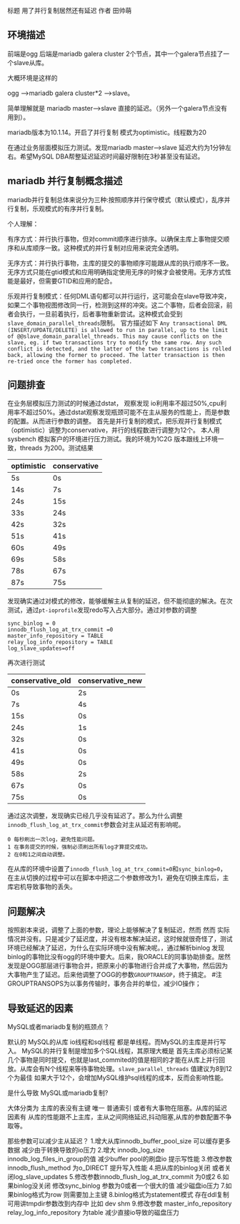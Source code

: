 标题 用了并行复制居然还有延迟 
作者 田帅萌

## 环境描述

前端是ogg 后端是mariadb galera cluster 2个节点，其中一个galera节点挂了一个slave从库。

大概环境是这样的

ogg -->mariadb  galera cluster*2 -->slave。

简单理解就是
mariadb master-->slave 直接的延迟。（另外一个galera节点没有用到）。

mariadb版本为10.1.14。开启了并行复制 模式为optimistic。线程数为20

在通过业务层面模拟压力测试。发现mariadb master-->slave 延迟大约为1分钟左右。希望MySQL DBA帮整延迟延迟时间最好限制在3秒甚至没有延迟。


## mariadb 并行复制概念描述

mariadb并行复制总体来说分为三种:按照顺序并行保守模式（默认模式），乱序并行复制，乐观模式的有序并行复制。

个人理解：

有序方式：并行执行事物，但对commit顺序进行排序。以确保主库上事物提交顺序和从库顺序一致。这种模式的并行复制对应用来说完全透明。

无序方式：并行执行事物，主库的提交的事物顺序可能跟从库的执行顺序不一致。无序方式只能在gtid模式和应用明确指定使用无序的时候才会被使用。无序方式性能是最好，但需要GTID和应用的配合。

乐观并行复制模式：任何DML语句都可以并行运行，这可能会在slave导致冲突，如果二个事物视图修改同一行，检测到这样的冲突。这二个事物，后者会回滚，前者会执行，一旦前着执行，后者事物重新尝试。这种模式会受到```slave_domain_parallel_threads```限制。 官方描述如下
```Any transactional DML (INSERT/UPDATE/DELETE) is allowed to run in parallel, up to the limit of @@slave_domain_parallel_threads. This may cause conflicts on the slave, eg. if two transactions try to modify the same row. Any such conflict is detected, and the latter of the two transactions is rolled back, allowing the former to proceed. The latter transaction is then re-tried once the former has completed.```

## 问题排查

在业务层模拟压力测试的时候通过dstat， 观察发现 io利用率不超过50%,cpu利用率不超过50%。通过dstat观察发现瓶颈可能不在主从服务的性能上，而是参数的配置。从而进行参数的调整。
首先是并行复制的模式，把乐观并行复制模式（optimistic）调整为conservative，并行的线程数进行调整为12个。
本人用sysbench 模拟客户的环境进行压力测试。我的环境为1C2G 版本跟线上环境一致，threads 为200。测试结果

optimistic  | conservative 
---|---
5s  | 0s
14s | 7s
24s | 15s
33s | 24s
42s | 32s
51s | 41s   
60s | 49s
69s | 58s
78s | 67s
87s | 75s

发现确实通过对模式的修改，能够缓解主从复制的延迟，但不能彻底的解决。在次测试，通过```pt-ioprofile```发现redo写入占大部分。通过对参数的调整
```
sync_binlog = 0
innodb_flush_log_at_trx_commit =0
master_info_repository = TABLE
relay_log_info_repository = TABLE
log_slave_updates=off
```
再次进行测试

conservative_old  | conservative_new 
---|---
0s | 2s
7s | 4s 
15s | 0s
24s | 1s
32s | 0s
41s | 0s
49s | 0s
58s | 2s
67s | 0s
75s | 0s
通过这次调整，发现确实已经几乎没有延迟了。那么为什么调整```innodb_flush_log_at_trx_commit```参数会对主从延迟有影响呢。
```
0 每秒刷出一次log，避免性能问题。
1 在事务提交的时候，强制必须刷出所有log才算提交成功。
2 在0和1之间自动调整。
```
在从库的环境中设置了```innodb_flush_log_at_trx_commit=0```和```sync_binlog=0```，在主从切换的过程中可以在脚本中把这二个参数修改为1，避免在切换主库后，主库宕机导致事物的丢失。

## 问题解决

按照剧本来说，调整了上面的参数，理论上能够解决了复制延迟，然而 然而 实际情况并没有。只是减少了延迟度，并没有根本解决延迟，这时候就很奇怪了，测试环境已经解决了延迟，为什么在实际环境中没有解决呢。，通过解析binlog 发现binlog的事物比没有ogg的环境中要大。后来，我ORACLE的同事协助排查。居然发现是OGG那层进行事物合并，把原来小的事物进行合并成了大事物，然后因为大事物产生了延迟。后来他调整了OGG的参数`GROUPTRANSOP`，终于搞定。
\#注 GROUPTRANSOPS为以事务传输时，事务合并的单位，减少IO操作；

## 导致延迟的因素

MySQL或者mariadb复制的瓶颈点？

默认的 MySQL的从库 io线程和sql线程 都是单线程。而MySQL的主库是并行写入。
MySQL的并行复制是增加多个SQL线程，其原理大概是 首先主库必须标记某几个事物是同时提交，也就是last_commited的值是相同的才能在从库上并行回放。从库会有N个线程来等待事物处理。```slave_parallel_threads``` 值建议为8到12个为最佳 如果大于12个，会增加MySQL维护sql线程的成本，反而会影响性能。

是什么导致 MySQL或mariadb复制?

大体分类为 主库的表没有主键 唯一 普通索引 或者有大事物在阻塞。从库的延迟因素有
从库的性能跟不上主库，主从之间网络延迟,抖动阻塞,从库的参数配置不争取等。

那些参数可以减少主从延迟？
1.增大从库innodb_buffer_pool_size 可以缓存更多数据 减少由于转换导致的io压力
2.增大 innodb_log_size innodb_log_files_in_group的值 减少buffer pool的刷盘io 提示写性能
3.修改参数 innodb_flush_method 为o_DIRECT 提升写入性能
4.把从库的binlog关闭 或者关闭log_slave_updates
5.修改参数innodb_flush_log_at_trx_commit 为0或2
6.如果binlog没关闭 修改sync_binlog 参数为0或者一个很大的值 减少磁盘io压力
7.如果binlog格式为row 则需要加上主键
8.binlog格式为statement模式 存在ddl复制 可用讲tmpdir参数改到内存中 比如 dev shm
9.修改参数 master_info_repository relay_log_info_repository 为table 减少直接io导致的磁盘压力

